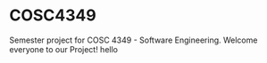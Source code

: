 # COSC4349
Semester project for COSC 4349 - Software Engineering.
Welcome everyone to our Project!
hello
